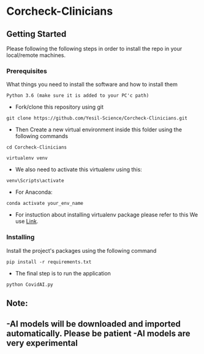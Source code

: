 # Corcheck-Clinicians


## Getting Started

Please following the following steps in order to install the repo in your local/remote machines.

### Prerequisites

What things you need to install the software and how to install them

```
Python 3.6 (make sure it is added to your PC'c path)
```

* Fork/clone this repository using git
```
git clone https://github.com/Yesil-Science/Corcheck-Clinicians.git
```
* Then Create a new virtual environment inside this folder using the following commands

```
cd Corcheck-Clinicians

virtualenv venv
```

* We also need to activate this virtualenv using this:

```
venv\Scripts\activate
```
* For Anaconda:
```
conda activate your_env_name
```

* For instuction about installing virtualenv package please refer to this We use [Link](https://www.geeksforgeeks.org/python-virtual-environment/).

### Installing

Install the project's packages using the following command

```
pip install -r requirements.txt
```

* The final step is to run the application

```
python CovidAI.py
```
Note:
--------------
-AI models will be downloaded and imported automatically. Please be patient
-AI models are very experimental
--------------
